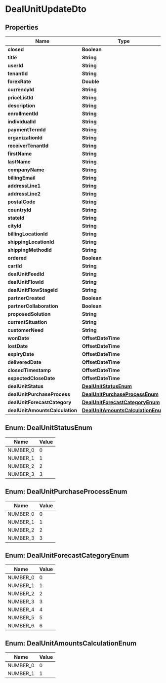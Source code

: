 

# DealUnitUpdateDto


## Properties

| Name | Type | Description | Notes |
|------------ | ------------- | ------------- | -------------|
|**closed** | **Boolean** |  |  [optional] |
|**title** | **String** |  |  [optional] |
|**userId** | **String** |  |  [optional] |
|**tenantId** | **String** |  |  [optional] |
|**forexRate** | **Double** |  |  [optional] |
|**currencyId** | **String** |  |  [optional] |
|**priceListId** | **String** |  |  [optional] |
|**description** | **String** |  |  [optional] |
|**enrollmentId** | **String** |  |  [optional] |
|**individualId** | **String** |  |  [optional] |
|**paymentTermId** | **String** |  |  [optional] |
|**organizationId** | **String** |  |  [optional] |
|**receiverTenantId** | **String** |  |  [optional] |
|**firstName** | **String** |  |  [optional] |
|**lastName** | **String** |  |  [optional] |
|**companyName** | **String** |  |  [optional] |
|**billingEmail** | **String** |  |  [optional] |
|**addressLine1** | **String** |  |  [optional] |
|**addressLine2** | **String** |  |  [optional] |
|**postalCode** | **String** |  |  [optional] |
|**countryId** | **String** |  |  [optional] |
|**stateId** | **String** |  |  [optional] |
|**cityId** | **String** |  |  [optional] |
|**billingLocationId** | **String** |  |  [optional] |
|**shippingLocationId** | **String** |  |  [optional] |
|**shippingMethodId** | **String** |  |  [optional] |
|**ordered** | **Boolean** |  |  [optional] |
|**cartId** | **String** |  |  [optional] |
|**dealUnitFeedId** | **String** |  |  [optional] |
|**dealUnitFlowId** | **String** |  |  [optional] |
|**dealUnitFlowStageId** | **String** |  |  [optional] |
|**partnerCreated** | **Boolean** |  |  [optional] |
|**partnerCollaboration** | **Boolean** |  |  [optional] |
|**proposedSolution** | **String** |  |  [optional] |
|**currentSituation** | **String** |  |  [optional] |
|**customerNeed** | **String** |  |  [optional] |
|**wonDate** | **OffsetDateTime** |  |  [optional] |
|**lostDate** | **OffsetDateTime** |  |  [optional] |
|**expiryDate** | **OffsetDateTime** |  |  [optional] |
|**deliveredDate** | **OffsetDateTime** |  |  [optional] |
|**closedTimestamp** | **OffsetDateTime** |  |  [optional] |
|**expectedCloseDate** | **OffsetDateTime** |  |  [optional] |
|**dealUnitStatus** | [**DealUnitStatusEnum**](#DealUnitStatusEnum) |  |  [optional] |
|**dealUnitPurchaseProcess** | [**DealUnitPurchaseProcessEnum**](#DealUnitPurchaseProcessEnum) |  |  [optional] |
|**dealUnitForecastCategory** | [**DealUnitForecastCategoryEnum**](#DealUnitForecastCategoryEnum) |  |  [optional] |
|**dealUnitAmountsCalculation** | [**DealUnitAmountsCalculationEnum**](#DealUnitAmountsCalculationEnum) |  |  [optional] |



## Enum: DealUnitStatusEnum

| Name | Value |
|---- | -----|
| NUMBER_0 | 0 |
| NUMBER_1 | 1 |
| NUMBER_2 | 2 |
| NUMBER_3 | 3 |



## Enum: DealUnitPurchaseProcessEnum

| Name | Value |
|---- | -----|
| NUMBER_0 | 0 |
| NUMBER_1 | 1 |
| NUMBER_2 | 2 |
| NUMBER_3 | 3 |



## Enum: DealUnitForecastCategoryEnum

| Name | Value |
|---- | -----|
| NUMBER_0 | 0 |
| NUMBER_1 | 1 |
| NUMBER_2 | 2 |
| NUMBER_3 | 3 |
| NUMBER_4 | 4 |
| NUMBER_5 | 5 |
| NUMBER_6 | 6 |



## Enum: DealUnitAmountsCalculationEnum

| Name | Value |
|---- | -----|
| NUMBER_0 | 0 |
| NUMBER_1 | 1 |



